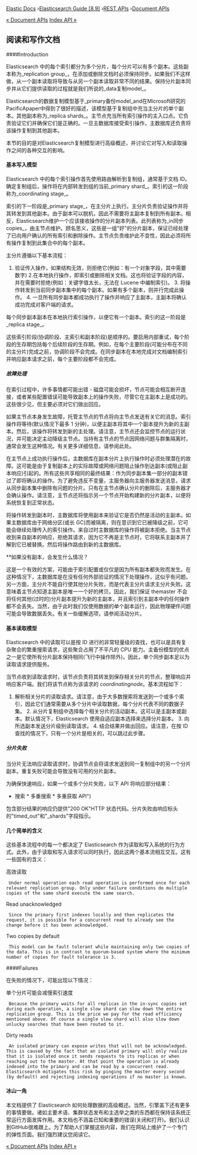 

[Elastic Docs](/guide/) ›[Elasticsearch Guide [8.9]](index.md) ›[REST
APIs](rest-apis.md) ›[Document APIs](docs.md)

[« Document APIs](docs.md) [Index API »](docs-index_.md)

## 阅读和写作文档

####Introduction

Elasticsearch 中的每个索引都分为多个分片，每个分片可以有多个副本。这些副本称为_replication group_，在添加或删除文档时必须保持同步。如果我们不这样做，从一个副本读取将导致与从另一个副本读取非常不同的结果。保持分片副本同步并从它们提供读取的过程就是我们所说的_data复制model_。

Elasticsearch的数据复制模型基于_primary备份model_and在Microsoft研究的PacificApaper中得到了很好的描述，该模型基于复制组中充当主分片的单个副本。其他副本称为_replica shards_。主节点充当所有索引操作的主入口点。它负责验证它们并确保它们是正确的。一旦主数据库接受索引操作，主数据库还负责将该操作复制到其他副本。

本节的目的是对Elasticsearch复制模型进行高级概述，并讨论它对写入和读取操作之间的各种交互的影响。

#### 基本写入模型

Elasticsearch 中的每个索引操作首先使用路由解析到复制组，通常基于文档 ID。确定复制组后，操作将在内部转发到组的当前_primary shard_。索引的这一阶段称为_coordinating stage_。

索引的下一阶段是_primary stage_，在主分片上执行。主分片负责验证操作并将其转发到其他副本。由于副本可以脱机，因此不需要将主副本复制到所有副本。相反，Elasticsearch维护一个应该接收操作的分片副本列表。此列表称为_in同步copies_，由主节点维护。顾名思义，这些是一组"好"的分片副本，保证已经处理了已向用户确认的所有索引和删除操作。主节点负责维护此不变性，因此必须将所有操作复制到此集合中的每个副本。

主分片遵循以下基本流程：

1. 验证传入操作，如果结构无效，则拒绝它(例如：有一个对象字段，其中需要数字) 2.在本地执行操作，即索引或删除相关文档。这也将验证字段的内容，并在需要时拒绝(例如：关键字值太长，无法在 Lucene 中编制索引)。  3. 将操作转发到当前同步副本集中的每个副本。如果有多个副本，则并行完成此操作。  4. 一旦所有同步副本都成功执行了操作并响应了主副本，主副本将确认成功完成对客户端的请求。

每个同步副本副本在本地执行索引操作，以便它有一个副本。索引的这一阶段是_replica stage_。

这些索引阶段(协调阶段、主索引和副本阶段)是顺序的。要启用内部重试，每个阶段的生存期包括每个后续阶段的生存期。例如，在每个主要阶段(可能分布在不同的主分片)完成之前，协调阶段不会完成。在同步副本在本地完成对文档编制索引并响应副本请求之前，每个主要阶段都不会完成。

##### 故障处理

在索引过程中，许多事情都可能出错 - 磁盘可能会损坏，节点可能会相互断开连接，或者某些配置错误可能导致副本上的操作失败，尽管它在主副本上是成功的。这些很少见，但主要必须对它们做出回应。

如果主节点本身发生故障，托管主节点的节点将向主节点发送有关它的消息。索引操作将等待(默认情况下最多 1 分钟)，以便主副本将其中一个副本提升为新的主副本。然后，该操作将转发到新的主处理。请注意，主节点还会监控节点的运行状况，并可能决定主动降级主节点。当持有主节点的节点因网络问题与群集隔离时，通常会发生这种情况。有关更多详细信息，请参阅此处。

在主节点上成功执行操作后，主数据库在副本分片上执行操作时必须处理潜在的故障。这可能是由于复制副本上的实际故障或网络问题阻止操作到达副本(或阻止副本响应)引起的。所有这些共享相同的最终结果：作为同步副本集一部分的副本错过了即将确认的操作。为了避免违反不变量，主服务器向主服务器发送消息，请求从同步副本集中删除有问题的分片。只有在主节点确认分片的删除后，主服务器才会确认操作。请注意，主节点还将指示另一个节点开始构建新的分片副本，以便将系统恢复到正常状态。

将操作转发到副本时，主数据库将使用副本来验证它是否仍然是活动的主副本。如果主数据库由于网络分区(或长 GC)而被隔离，则在意识到它已被降级之前，它可能会继续处理传入的索引操作。来自过时主数据库的操作将被副本拒绝。当主节点收到来自副本的响应，拒绝其请求，因为它不再是主节点时，它将联系主副本并了解到它已被替换。然后将操作路由到新的主数据库。

**如果没有副本，会发生什么情况？

这是一个有效的方案，可能由于索引配置或仅仅是因为所有副本都失败而发生。在这种情况下，主数据库是在没有任何外部验证的情况下处理操作，这似乎有问题。另一方面，主分片不能自行使其他分片失败，而是代表主分片请求主分片失败。这意味着主节点知道主副本是唯一一个好的拷贝。因此，我们保证 themaster 不会将任何其他(过时的)分片副本提升为新的主副本，并且索引到主副本中的任何操作都不会丢失。当然，由于此时我们仅使用数据的单个副本运行，因此物理硬件问题可能会导致数据丢失。有关一些缓解选项，请参阅活动分片。

#### 基本读取模型

Elasticsearch 中的读取可以是按 ID 进行的非常轻量级的查找，也可以是具有复杂聚合的繁重搜索请求，这些聚合占用了不平凡的 CPU 能力。主备份模型的优点之一是它使所有分片副本保持相同(飞行中操作除外)。因此，单个同步副本足以为读取请求提供服务。

当节点收到读取请求时，该节点负责将其转发到保存相关分片的节点，整理响应并响应客户端。我们将该节点称为该请求的 _coordinatingnode_。基本流程如下：

1. 解析相关分片的读取请求。请注意，由于大多数搜索将发送到一个或多个索引，因此它们通常需要从多个分片中读取数据，每个分片代表不同的数据子集。  2. 从分片复制组中选择每个相关分片的活动副本。这可以是主副本或副本。默认情况下，Elasticsearch 使用自适应副本选择来选择分片副本。  3. 向所选副本发送分片级别读取请求。  4. 结合结果并做出回应。请注意，在按 ID 查找的情况下，只有一个分片是相关的，可以跳过此步骤。

##### 分片失败

当分片无法响应读取请求时，协调节点会将请求发送到同一复制组中的另一个分片副本。重复失败可能会导致没有可用的分片副本。

为确保快速响应，如果一个或多个分片失败，以下 API 将响应部分结果：

* 搜索 * 多重搜索 * 多重获取 API")

包含部分结果的响应仍提供"200 OK"HTTP 状态代码。分片失败由响应标头的"timed_out"和"_shards"字段指示。

#### 几个简单的含义

这些基本流程中的每一个都决定了 Elasticsearch 作为读取和写入系统的行为方式。此外，由于读取和写入请求可以同时执行，因此这两个基本流相互交互。这有一些固有的含义：

高效读取

     Under normal operation each read operation is performed once for each relevant replication group. Only under failure conditions do multiple copies of the same shard execute the same search. 
Read unacknowledged

     Since the primary first indexes locally and then replicates the request, it is possible for a concurrent read to already see the change before it has been acknowledged. 
Two copies by default

     This model can be fault tolerant while maintaining only two copies of the data. This is in contrast to quorum-based system where the minimum number of copies for fault tolerance is 3. 

####Failures

在失败的情况下，可能出现以下情况：

单个分片可能会减慢索引速度

     Because the primary waits for all replicas in the in-sync copies set during each operation, a single slow shard can slow down the entire replication group. This is the price we pay for the read efficiency mentioned above. Of course a single slow shard will also slow down unlucky searches that have been routed to it. 
Dirty reads

     An isolated primary can expose writes that will not be acknowledged. This is caused by the fact that an isolated primary will only realize that it is isolated once it sends requests to its replicas or when reaching out to the master. At that point the operation is already indexed into the primary and can be read by a concurrent read. Elasticsearch mitigates this risk by pinging the master every second (by default) and rejecting indexing operations if no master is known. 

#### 冰山一角

本文档提供了 Elasticsearch 如何处理数据的高级概述。当然，引擎盖下还有更多的事情要做。诸如主要术语、集群状态发布和主选举之类的东西都在保持该系统正常运行方面发挥作用。本文档也不涵盖已知和重要的错误(关闭和打开)。我们认识到GitHub很难跟上。为了帮助人们掌握这些内容，我们在网站上维护了一个专门的弹性页面。我们强烈建议您阅读它。

[« Document APIs](docs.md) [Index API »](docs-index_.md)
